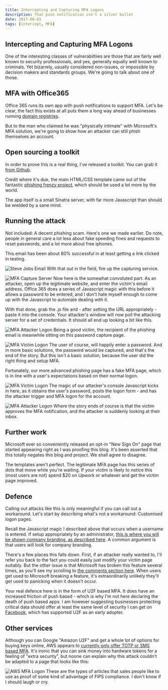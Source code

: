 ```yaml
---
title: Intercepting and Capturing MFA Logons
description: That push notification isn't a silver bullet
date: 2017-08-01
tags: [intercept, MFA]
---
```


## Intercepting and Capturing MFA Logons

One of the interesting classes of vulnerabiltiies are those that are fairly well known to security professionals, and yes, generally equally well known to criminals. Yet bizarrely, usually considered non-issues, or impossible by decision makers and standards groups. We're going to talk about one of those.

## MFA with Office365

Office 365 runs its own app with push notifications to support MFA. Let's be clear, the fact this exists at all puts them a long way ahead of businesses running [domain registries](https://lolware.net/2017/05/10/netregistry.html).

But to the man who claimed he was "physically intimate" with Microsoft's MFA solution, we're going to show how an attacker can still phish themselves an account.

## Open sourcing a toolkit

In order to prove this is a real thing, I've released a toolkit. You can grab it [from Github](https://github.com/technion/3652fa).

Credit where it's due, the main HTML/CSS template came out of the fantastic [phishing frenzy project](https://github.com/pentestgeek/phishing-frenzy-templates), which should be used a lot more by the world.

The app itself is a small Sinatra server, with far more Javascript than should be wielded by a sane mind.

## Running the attack

Not included: A decent phishing scam. Here's one we made earlier. Do note, people in general care a lot less about fake speeding fines and requests to reset passwords, and a lot more about free iphones.

This email has been about 80% successful in at least getting a link clicked in testing.

![Steve Jobs Email](/media/images/phish_email.png)
With that out in the field, fire up the capturing service.

![MFA Capture Server](/media/images/capture_server.png)
Now here is the somewhat convoluted part. As an attacker, open up the legitimate website, and enter the victim's email address. Office 365 does a series of Javascript magic with this before it allows a password to be entered, and I don't hate myself enough to come up with the Javascript to automate dealing with it.

With that done, grab the .js file and - after setting the URL appropriately - paste it into the console. Your attacker's window will now poll the attacking server for a set of credentials. It should all end up looking a bit like this.

![MFA Attacker Logon](/media/images/attacker_login.png)
Being a good victim, the recipient of the phishing email is meanwhile sitting on this password capture page.

![MFA Victim Logon](/media/images/victim_login1.png)
The user of course, will happily enter a password. And in more basic solutions, the password would be captured, and that's the end of the story. But this isn't a basic solution, because the user did the right thing and setup MFA.

Fortunately, our more advanced phishing page has a fake MFA page, which is in line with a user's expectations based on their normal logon.

![MFA Victim Logon](/media/images/victim_login2.png)
The magic of our attacker's console Javascript kicks in here, as it obtains the user's password, posts the logon form - and has the attacker trigger and MFA logon for the account.

![MFA Attacker Logon](/media/images/attacker_login2.png)
Where the story ends of course is that the victim approves the MFA notification, and the attacker is suddenly looking at their inbox.

## Further work

Microsoft ever so conveniently released an opt-in "New Sign On" page that started appearing right as I was proofing this blog. It's been asserted that this totally negates this blog and project. We shall agree to disagree.

The templates aren't perfect. The legitimate MFA page has this series of dots that move while you're waiting. If your victim is likely to notice this (most users are not) spend $20 on Upwork or whatever and get the victim page improved.

## Defence

Calling out attacks like this is only meaningful if you can call out a workaround. Let's start by describing what's not a workaround: Customised logon pages.

Recall the Javascript magic I described above that occurs when a username is entered. If setup appropriately by an administrator, [this is where you will be shown company branding, as described here](https://support.office.com/en-us/article/Add-your-company-branding-to-Office-365-Sign-In-Page-a1229cdb-ce19-4da5-90c7-2b9b146aef0a). A common argument is that users will look for company branding.

There's a few places this falls down. First, if an attacker really wanted to, I'll refer you back to the fact you could easily just modify your victim page suitably. But the other issue is that Microsoft has broken this feature several times, as you'll see my scrolling to [the comments section here](https://docs.microsoft.com/en-au/azure/active-directory/active-directory-add-company-branding). When users get used to Microsoft breaking a feature, it's extraordinarily unlikely they'll get used to panicking when it doesn't occur.

Your real defence here is in the form of U2F based MFA. It does have an increased friction of push based - which is why I'm not here declaring the death of push based apps. I am however suggesting businesses protecting critical data should offer at least the same level of security I can get on [Facebook](https://www.yubico.com/why-yubico/for-individuals/facebook/), which has supported U2F as an early adopter.

## Other services

Although you can Google "Amazon U2F" and get a whole lot of options for buying keys online, AWS appears to [currently only offer TOTP or SMS based MFA](https://aws.amazon.com/iam/details/mfa/). It's ironic that you can sink money into hardware tokens for a feeling of "extra security", but noone can explain why this attack couldn't be adapted to a page that looks like this:

![AWS MFA Logon](/media/images/awslogon.png)
These are the types of articles that sales people like to use as proof of some kind of advantage of FIPS compliance. I don't know if I should laugh or cry.
